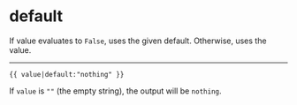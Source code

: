 # default

If value evaluates to `False`, uses the given default. Otherwise, uses the value.

---

```htmldjango
{{ value|default:"nothing" }}
```

If `value` is `""` (the empty string), the output will be `nothing`.

